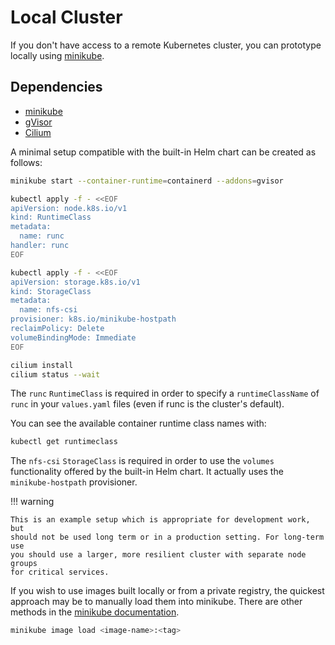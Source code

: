 # Local Cluster

If you don't have access to a remote Kubernetes cluster, you can prototype locally using
[minikube](https://minikube.sigs.k8s.io/docs/).

## Dependencies

* [minikube](https://minikube.sigs.k8s.io/docs/)
* [gVisor](https://gvisor.dev/docs/user_guide/install/)
* [Cilium](https://github.com/cilium/cilium-cli)

A minimal setup compatible with the built-in Helm chart can be created as follows:

```sh
minikube start --container-runtime=containerd --addons=gvisor

kubectl apply -f - <<EOF
apiVersion: node.k8s.io/v1
kind: RuntimeClass
metadata:
  name: runc
handler: runc
EOF

kubectl apply -f - <<EOF
apiVersion: storage.k8s.io/v1
kind: StorageClass
metadata:
  name: nfs-csi
provisioner: k8s.io/minikube-hostpath
reclaimPolicy: Delete
volumeBindingMode: Immediate
EOF

cilium install
cilium status --wait
```

The `runc` `RuntimeClass` is required in order to specify a `runtimeClassName` of `runc`
in your `values.yaml` files (even if runc is the cluster's default).

You can see the available container runtime class names with:

```sh
kubectl get runtimeclass
```

The `nfs-csi` `StorageClass` is required in order to use the `volumes` functionality
offered by the built-in Helm chart. It actually uses the `minikube-hostpath`
provisioner.

!!! warning

    This is an example setup which is appropriate for development work, but
    should not be used long term or in a production setting. For long-term use
    you should use a larger, more resilient cluster with separate node groups
    for critical services.

If you wish to use images built locally or from a private registry, the quickest
approach may be to manually load them into minikube. There are other methods in the
[minikube documentation](https://minikube.sigs.k8s.io/docs/handbook/pushing/).

```sh
minikube image load <image-name>:<tag>
```
